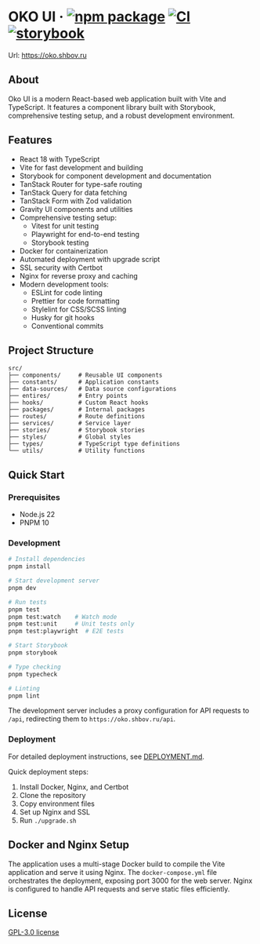 # OKO UI &middot; [![npm package](https://img.shields.io/npm/v/shbov/oko-ui)](https://www.npmjs.com/package/shbov/oko-ui) [![CI](https://img.shields.io/github/actions/workflow/status/shbov/oko-ui/.github/workflows/ci.yml?label=CI&logo=github)](https://github.com/shbov/oko-ui/actions/workflows/ci.yml?query=branch:main) [![storybook](https://img.shields.io/badge/Storybook-deployed-ff4685)](https://storage.yandexcloud.net/storybook-oko-ui/main/index.html)

Url: https://oko.shbov.ru

## About

Oko UI is a modern React-based web application built with Vite and TypeScript. It features a component library built with Storybook, comprehensive testing setup, and a robust development environment.

## Features

- React 18 with TypeScript
- Vite for fast development and building
- Storybook for component development and documentation
- TanStack Router for type-safe routing
- TanStack Query for data fetching
- TanStack Form with Zod validation
- Gravity UI components and utilities
- Comprehensive testing setup:
    - Vitest for unit testing
    - Playwright for end-to-end testing
    - Storybook testing
- Docker for containerization
- Automated deployment with upgrade script
- SSL security with Certbot
- Nginx for reverse proxy and caching
- Modern development tools:
    - ESLint for code linting
    - Prettier for code formatting
    - Stylelint for CSS/SCSS linting
    - Husky for git hooks
    - Conventional commits

## Project Structure

```
src/
├── components/     # Reusable UI components
├── constants/      # Application constants
├── data-sources/   # Data source configurations
├── entires/        # Entry points
├── hooks/          # Custom React hooks
├── packages/       # Internal packages
├── routes/         # Route definitions
├── services/       # Service layer
├── stories/        # Storybook stories
├── styles/         # Global styles
├── types/          # TypeScript type definitions
└── utils/          # Utility functions
```

## Quick Start

### Prerequisites

- Node.js 22
- PNPM 10

### Development

```bash
# Install dependencies
pnpm install

# Start development server
pnpm dev

# Run tests
pnpm test
pnpm test:watch    # Watch mode
pnpm test:unit     # Unit tests only
pnpm test:playwright  # E2E tests

# Start Storybook
pnpm storybook

# Type checking
pnpm typecheck

# Linting
pnpm lint
```

The development server includes a proxy configuration for API requests to `/api`, redirecting them to `https://oko.shbov.ru/api`.

### Deployment

For detailed deployment instructions, see [DEPLOYMENT.md](DEPLOYMENT.md).

Quick deployment steps:

1. Install Docker, Nginx, and Certbot
2. Clone the repository
3. Copy environment files
4. Set up Nginx and SSL
5. Run `./upgrade.sh`

## Docker and Nginx Setup

The application uses a multi-stage Docker build to compile the Vite application and serve it using Nginx. The `docker-compose.yml` file orchestrates the deployment, exposing port 3000 for the web server. Nginx is configured to handle API requests and serve static files efficiently.

## License

[GPL-3.0 license](LICENSE)
